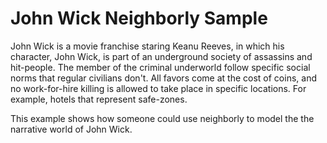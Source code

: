 # John Wick Neighborly Sample

John Wick is a movie franchise staring Keanu Reeves, in which
his character, John Wick, is part of an underground society
of assassins and hit-people. The member of the criminal 
underworld follow specific social norms that regular civilians
don't. All favors come at the cost of coins, and no work-for-hire
killing is allowed to take place in specific locations. 
For example, hotels that represent safe-zones.

This example shows how someone could use neighborly to model
the the narrative world of John Wick.